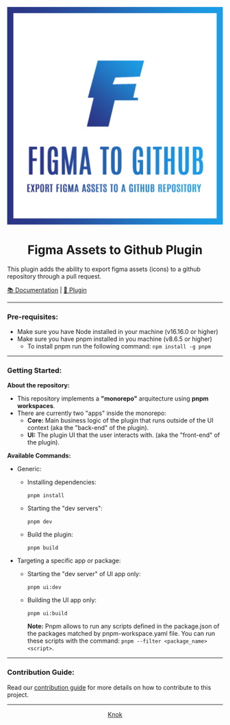 <div align="center">

![Figma to Github Plugin Icon](/assets/icons/icon256.svg)

# Figma Assets to Github Plugin

</div>

This plugin adds the ability to export figma assets (icons) to a github repository through a pull request.

[📚 Documentation](https://github.com/knok-healthcare/figma-assets-to-github-plugin/wiki) | 
[🧩 Plugin](https://www.figma.com/community/plugin/1250083994048709468/Figma-assets-to-Github-plugin)


---

### Pre-requisites:

- Make sure you have Node installed in your machine (v16.16.0 or higher)
- Make sure you have pnpm installed in you machine (v8.6.5 or higher)
  - To install pnpm run the following command: `npm install -g pnpm`

---

### Getting Started:

**About the repository:**

- This repository implements a **"monorepo"** arquitecture using **pnpm workspaces**.
- There are currently two "apps" inside the monorepo:
  - **Core:** Main business logic of the plugin that runs outside of the UI context (aka the "back-end" of the plugin).
  - **UI:** The plugin UI that the user interacts with. (aka the "front-end" of the plugin).

**Available Commands:**

- Generic:

  - Installing dependencies:

    ```
    pnpm install
    ```

  - Starting the "dev servers":

    ```
    pnpm dev
    ```

  - Build the plugin:

    ```
    pnpm build
    ```

- Targeting a specific app or package:
  - Starting the "dev server" of UI app only:
    ```
    pnpm ui:dev
    ```
  - Building the UI app only:
    ```
    pnpm ui:build
    ```
    **Note:** Pnpm allows to run any scripts defined in the package.json of the packages matched by pnpm-workspace.yaml file. You can run these scripts with the command: `pnpm --filter <package_name> <script>`.

---

### Contribution Guide:

Read our [contribution guide](./CONTRIBUTING.md) for more details on how to contribute to this project.

---

<p align="center">
    <a href="https://knokcare.com">Knok</a>
</p>
